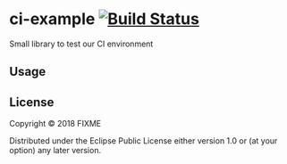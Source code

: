 # ci-example [ ![Build Status](http://ci.interware.mx:8080/jenkins/buildStatus/icon?x=jsjdskjs&job=ci-example/master)](https://ci.interware.mx/jenkins/blue/organizations/jenkins/ci-example/activity)

Small library to test our CI environment

## Usage

## License

Copyright © 2018 FIXME

Distributed under the Eclipse Public License either version 1.0 or (at
your option) any later version.
